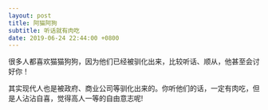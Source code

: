 ```yaml
---
layout: post
title: 阿猫阿狗
subtitle: 听话就有肉吃
date: 2019-06-24 22:44:00 +0800
---
```


很多人都喜欢猫猫狗狗，因为他们已经被驯化出来，比较听话、顺从，他甚至会讨好你！

其实现代人也是被政府、商业公司等驯化出来的。你听他们的话，一定有肉吃，但是人沾沾自喜，觉得高人一等的自由意志呢!


